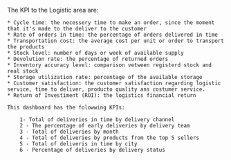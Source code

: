 The KPI to the Logistic area are:

    * Cycle time: the necessery time to make an order, since the moment that it's made to the deliver to the customer
    * Rate of orders in time: the percentage of orders delivered in time
    * Transportation cost: the average cost per unit or order to transport the products
    * Stock level: number of days or week of available supply
    * Devolution rate: the percentage of returned orders
    * Inventory accuracy level: comparison vetween registerd stock and real stock
    * Storage utilization rate: percentage of the available storage
    * Customer satisfaction: the customer satisfaction regarding logistic service, time to deliver, producto quality ans costumer service.
    * Return of Investiment (ROI): the logistics financial return

    This dashboard has the folowwing KPIs:

        1- Total of deliveries in time by delivery channel
        2 - The percentage of early deliveries by delivery team
        3 - Total of deliveries by month
        4 - Total of deliveries by products from the top 5 sellers
        5 - Total of deliveris in time by city
        6 - Percentage of deliveries by delivery status
        